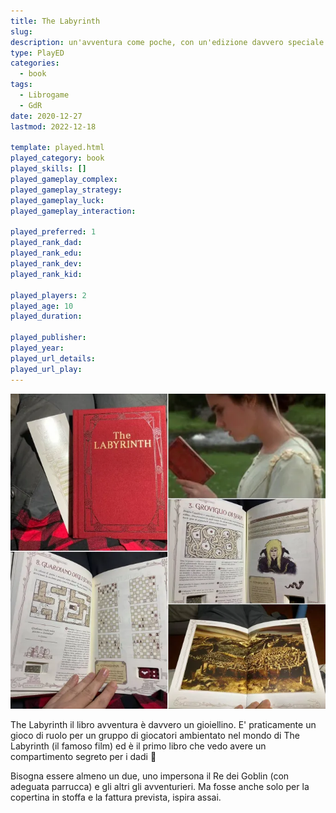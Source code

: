 ```yaml
---
title: The Labyrinth
slug: 
description: un'avventura come poche, con un'edizione davvero speciale
type: PlayED
categories:
  - book
tags:
  - Librogame
  - GdR
date: 2020-12-27
lastmod: 2022-12-18

template: played.html
played_category: book
played_skills: []
played_gameplay_complex:
played_gameplay_strategy:
played_gameplay_luck:
played_gameplay_interaction:

played_preferred: 1
played_rank_dad: 
played_rank_edu:
played_rank_dev:
played_rank_kid: 

played_players: 2
played_age: 10
played_duration: 

played_publisher: 
played_year: 
played_url_details: 
played_url_play: 
---
```


![](img/the-labyrinth.webp)

The Labyrinth il libro avventura è davvero un gioiellino.
E' praticamente un gioco di ruolo per un gruppo di giocatori ambientato nel mondo di The Labyrinth (il famoso film) ed è il primo libro che vedo avere un compartimento segreto per i dadi 🙂

Bisogna essere almeno un due, uno impersona il Re dei Goblin (con adeguata parrucca) e gli altri gli avventurieri. Ma fosse anche solo per la copertina in stoffa e la fattura prevista, ispira assai.
